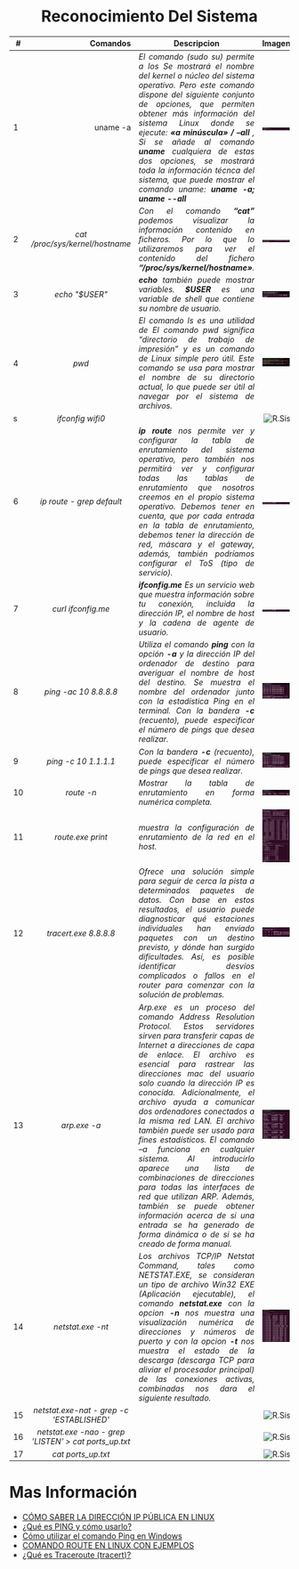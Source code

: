 # <text style = "display:block; text-align: center">**Reconocimiento Del Sistema**</text>

| # | **Comandos** | <text style = "display:block; text-align: center"> Descripcion | <text style = "display:block; text-align: center">Imagen
|-- |--:|--:|--:| 
| 1 |uname -a| <cite style="display:block; text-align: justify">El comando (sudo su) permite a los Se mostrará el nombre del kernel o núcleo del sistema operativo. Pero este comando dispone del siguiente conjunto de opciones, que permiten obtener más información del sistema Linux donde se ejecute: <b>«a minúscula» / –all </b>, Si se añade al comando <b>uname</b> cualquiera de estas dos opciones, se mostrará toda la información técnca del sistema, que puede mostrar el comando uname: <b>uname -a;  uname --all</b></cite>| ![R.Sis](img_Sis/img01.png) | 
| 2 | <cite style="display:block; text-align: center"> cat /proc/sys/kernel/hostname | <cite style="display:block; text-align: justify">Con el comando <b>“cat”</b> podemos visualizar la información contenido en ficheros. Por lo que lo utilizaremos para ver el contenido del fichero <b>“/proc/sys/kernel/hostname»</b>.</cite>| ![R.Sis](img_Sis/img02.png)|
| 3 | <cite style="display:block; text-align: center"> echo "$USER" | <cite style="display:block; text-align: justify"><b>echo</b> también puede mostrar variables. <b>$USER</b> es una variable de shell que contiene su nombre de usuario.</cite>| ![R.Sis](img_Sis/img03.png)|
| 4 | <cite style="display:block; text-align: center"> pwd | <cite style="display:block; text-align: justify">El comando ls es una utilidad de El comando pwd significa “directorio de trabajo de impresión” y es un comando de Linux simple pero útil. Este comando se usa para mostrar el nombre de su directorio actual, lo que puede ser útil al navegar por el sistema de archivos.</cite>| ![R.Sis](img_Sis/img04.png)|
| s | <cite style="display:block; text-align: center"> ifconfig wifi0 | <cite style="display:block; text-align: justify"></cite>| ![R.Sis](img_linux/img05.png)|
| 6 | <cite style="display:block; text-align: center"> ip route - grep default | <cite style="display:block; text-align: justify"> <b>ip route</b> nos permite ver y configurar la tabla de enrutamiento del sistema operativo, pero también nos permitirá ver y configurar todas las tablas de enrutamiento que nosotros creemos en el propio sistema operativo. Debemos tener en cuenta, que por cada entrada en la tabla de enrutamiento, debemos tener la dirección de red, máscara y el gateway, además, también podríamos configurar el ToS (tipo de servicio).</cite>| ![R.Sis](img_Sis/img06.png)|
| 7 | <cite style="display:block; text-align: center"> curl ifconfig.me | <cite style="display:block; text-align: justify"><b>ifconfig.me</b> Es un servicio web que muestra información sobre tu conexión, incluida la dirección IP, el nombre de host y la cadena de agente de usuario.</cite>| ![R.Sis](img_Sis/img06.png)|
| 8 | <cite style="display:block; text-align: center"> ping -ac 10 8.8.8.8 | <cite style="display:block; text-align: justify"> Utiliza el comando <b>ping</b> con la opción <b>-a</b> y la dirección IP del ordenador de destino para averiguar el nombre de host del destino. Se muestra el nombre del ordenador junto con la estadística Ping en el terminal. Con la bandera <b>-c</b> (recuento), puede especificar el número de pings que desea realizar.</cite>| ![R.Sis](img_Sis/img08.png)|
| 9 | <cite style="display:block; text-align: center"> ping -c 10 1.1.1.1 | <cite style="display:block; text-align: justify"> Con la bandera <b>-c</b> (recuento), puede especificar el número de pings que desea realizar.</cite>| ![R.Sis](img_Sis/img09.png)|
| 10 | <cite style="display:block; text-align: center"> route -n | <cite style="display:block; text-align: justify"> Mostrar la tabla de enrutamiento en forma numérica completa.</cite>| ![R.Sis](img_Sis/img10.png)|
| 11 | <cite style="display:block; text-align: center"> route.exe print | <cite style="display:block; text-align: justify">muestra la configuración de enrutamiento de la red en el host.</cite>| ![R.Sis](img_Sis/img11.png)|
| 12 | <cite style="display:block; text-align: center"> tracert.exe 8.8.8.8 | <cite style="display:block; text-align: justify">Ofrece una solución simple para seguir de cerca la pista a determinados paquetes de datos. Con base en estos resultados, el usuario puede diagnosticar qué estaciones individuales han enviado paquetes con un destino previsto, y dónde han surgido dificultades. Así, es posible identificar desvíos complicados o fallos en el router para comenzar con la solución de problemas.</cite>| ![R.Sis](img_Sis/img12.png)|
| 13 | <cite style="display:block; text-align: center"> arp.exe -a | <cite style="display:block; text-align: justify">Arp.exe es un proceso del comando Address Resolution Protocol. Estos servidores sirven para transferir capas de Internet a direcciones de capa de enlace. El archivo es esencial para rastrear las direcciones mac del usuario solo cuando la dirección IP es conocida. Adicionalmente, el archivo ayuda a comunicar dos ordenadores conectados a la misma red LAN. El archivo también puede ser usado para fines estadísticos. El comando –a funciona en cualquier sistema. Al introducirlo aparece una lista de combinaciones de direcciones para todas las interfaces de red que utilizan ARP. Además, también se puede obtener información acerca de si una entrada se ha generado de forma dinámica o de si se ha creado de forma manual. </cite>| ![R.Sis](img_Sis/img13.png)|
| 14 | <cite style="display:block; text-align: center"> netstat.exe -nt | <cite style="display:block; text-align: justify">Los archivos TCP/IP Netstat Command, tales como NETSTAT.EXE, se consideran un tipo de archivo Win32 EXE (Aplicación ejecutable), el comando <b>netstat.exe</b> con la opcion <b>-n</b> nos muestra una visualización numérica de direcciones y números de puerto y con la opcion <b>-t</b> nos muestra el estado de la descarga (descarga TCP para aliviar el procesador principal) de las conexiones activas, combinadas nos dara el siguiente resultado.</cite>| ![R.Sis](img_Sis/img14.png)|
| 15 | <cite style="display:block; text-align: center"> netstat.exe-nat - grep -c 'ESTABLISHED' | <cite style="display:block; text-align: justify"></cite>| ![R.Sis](img_Sis/img15.png)|
| 16 | <cite style="display:block; text-align: center"> netstat.exe -nao - grep 'LISTEN' > cat ports_up.txt | <cite style="display:block; text-align: justify"></cite>| ![R.Sis](img_Sis/img16.png)|
| 17 | <cite style="display:block; text-align: center"> cat ports_up.txt | <cite style="display:block; text-align: justify"></cite>| ![R.Sis](img_Sis/img17.png)|ç




# Mas Información
* [CÓMO SABER LA DIRECCIÓN IP PÚBLICA EN LINUX][1_0]
* [¿Qué es PING y cómo usarlo?][1_1]
* [Cómo utilizar el comando Ping en Windows][1_2]
* [COMANDO ROUTE EN LINUX CON EJEMPLOS][1_3]
* [¿Qué es Traceroute (tracert)?][1_4]

[1_0]:https://esgeeks.com/direccion-ip-publica-en-linux/#:~:text=curl%20-s%20http%3A%2Fifconfig,dirección%20IP%20pública%20mediante%20curl.&text=ifconfig.me%20es%20un%20servicio,cadena%20de%20agente%20de%20usuario.

[1_1]:https://geekflare.com/es/what-is-ping-and-command-examples/

[1_2]:https://www.ionos.es/digitalguide/servidores/herramientas/comando-ping/

[1_3]:https://es.acervolima.com/comando-route-en-linux-con-ejemplos/#:~:text=El%20comando%20route%20en%20Linux,de%20enrutamiento%20de%20IP%20%2F%20kernel.

[1_4]:https://www.ionos.es/digitalguide/servidores/herramientas/usa-traceroute-y-sigue-la-pista-de-tus-paquetes-de-datos/
